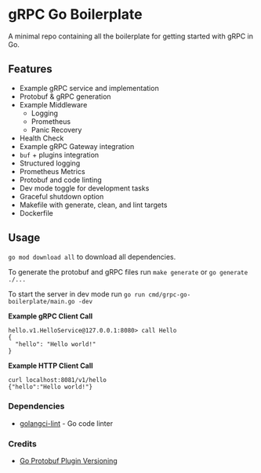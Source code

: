 # gRPC Go Boilerplate 

A minimal repo containing all the boilerplate for getting started with gRPC in Go.

## Features

* Example gRPC service and implementation
* Protobuf & gRPC generation
* Example Middleware
  * Logging
  * Prometheus
  * Panic Recovery
* Health Check
* Example gRPC Gateway integration
* `buf` + plugins integration
* Structured logging
* Prometheus Metrics
* Protobuf and code linting
* Dev mode toggle for development tasks
* Graceful shutdown option
* Makefile with generate, clean, and lint targets
* Dockerfile

## Usage

`go mod download all` to download all dependencies. 

To generate the protobuf and gRPC files run `make generate` or `go generate ./...`

To start the server in dev mode run `go run cmd/grpc-go-boilerplate/main.go -dev`

**Example gRPC Client Call**

```
hello.v1.HelloService@127.0.0.1:8080> call Hello
{
  "hello": "Hello world!"
}

```

**Example HTTP Client Call**

```
curl localhost:8081/v1/hello
{"hello":"Hello world!"}
```

### Dependencies

* [golangci-lint](https://golangci-lint.run/) - Go code linter 

### Credits

* [Go Protobuf Plugin Versioning](https://jbrandhorst.com/post/plugin-versioning/)